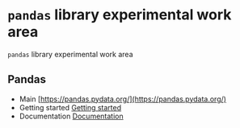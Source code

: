 # `pandas` library experimental work area

`pandas` library experimental work area

## Pandas

- Main [https://pandas.pydata.org/](https://pandas.pydata.org/)
- Getting started [Getting started](https://pandas.pydata.org/getting_started.html)
- Documentation [Documentation](https://pandas.pydata.org/docs/)

